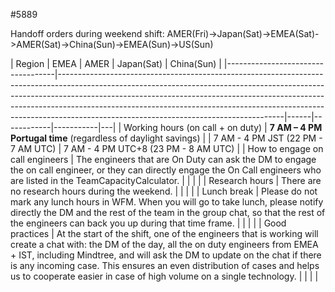 #5889

Handoff orders during weekend shift:
AMER(Fri)->Japan(Sat)->EMEA(Sat)->AMER(Sat)->China(Sun)->EMEA(Sun)->US(Sun)

| Region                            | EMEA                                                                                                                                                                                                                                                                                                                                                                           | AMER | Japan(Sat) | China(Sun) |
|-----------------------------------|--------------------------------------------------------------------------------------------------------------------------------------------------------------------------------------------------------------------------------------------------------------------------------------------------------------------------------------------------------------------------------|------|------------|-----------|---|
| Working hours (on call + on duty) | **7 AM – 4 PM Portugal time** (regardless of daylight savings)                                                                                                                                                                                                                                                                                                                 |      |   7 AM - 4 PM JST (22 PM - 7 AM UTC)     |  7 AM - 4 PM UTC+8 (23 PM - 8 AM UTC)         |
| How to engage on call engineers   | The engineers that are On Duty can ask the DM to engage the on call engineer, or they can directly engage the On Call engineers who are listed in the TeamCapacityCalculator.                                                                                                                                                                                                  |      |            |           |
| Research hours                    | There are no research hours during the weekend.                                                                                                                                                                                                                                                                                                                                |      |            |           |
| Lunch break                       | Please do not mark any lunch hours in WFM. When you will go to take lunch, please notify directly the DM and the rest of the team in the group chat, so that the rest of the engineers can back you up during that time frame.                                                                                                                                                 |      |            |           |
| Good practices                    | At the start of the shift, one of the engineers that is working will create a chat with: the DM of the day, all the on duty engineers from EMEA + IST, including Mindtree, and will ask the DM to update on the chat if there is any incoming case. This ensures an even distribution of cases and helps us to cooperate easier in case of high volume on a single technology. |      |            |           |

